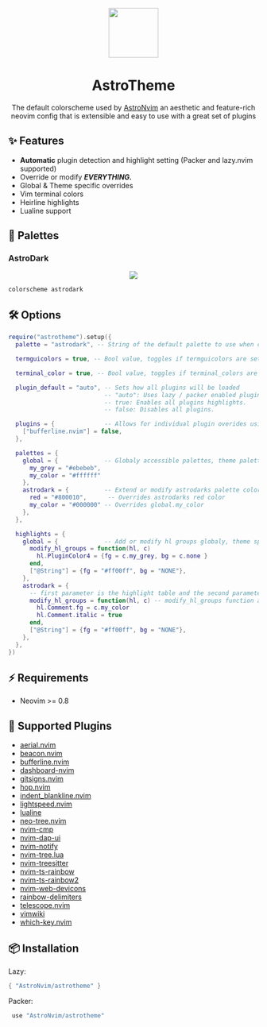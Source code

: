 <p align="center">
<img src="https://camo.githubusercontent.com/92892e2441ba11c6584a145459c4fd61d26dc9080e802105c65819b7db05e22c/68747470733a2f2f617374726f6e76696d2e6769746875622e696f2f696d672f6c6f676f2f617374726f6e76696d2e737667" width=100/>
</p>

<h1 align="center"> AstroTheme </h1>

<p align="center">The default colorscheme used by <a href="https://github.com/AstroNvim/AstroNvim">AstroNvim</a> an aesthetic and feature-rich neovim config that is extensible and easy to use with a great set of plugins  </p>

## ✨ Features

- **Automatic** plugin detection and highlight setting (Packer and lazy.nvim supported)
- Override or modify **_EVERYTHING._**
- Global & Theme specific overrides
- Vim terminal colors
- Heirline highlights
- Lualine support

## 🎨 Palettes

### AstroDark

<p align="center">
<img src="https://github.com/AstroNvim/astronvim.github.io/raw/main/static/img/overview.png"/>
</p>

```vim
colorscheme astrodark
```

## 🛠 Options

```lua
require("astrotheme").setup({
  palette = "astrodark", -- String of the default palette to use when calling `:colorscheme astrotheme`

  termguicolors = true, -- Bool value, toggles if termguicolors are set by AstroTheme.

  terminal_color = true, -- Bool value, toggles if terminal_colors are set by AstroTheme.

  plugin_default = "auto", -- Sets how all plugins will be loaded
                           -- "auto": Uses lazy / packer enabled plugins to load highlights.
                           -- true: Enables all plugins highlights.
                           -- false: Disables all plugins.

  plugins = {              -- Allows for individual plugin overides using plugin name and value from above.
    ["bufferline.nvim"] = false,
  },

  palettes = {
    global = {             -- Globaly accessible palettes, theme palettes take priority.
      my_grey = "#ebebeb",
      my_color = "#ffffff"
    },
    astrodark = {          -- Extend or modify astrodarks palette colors
      red = "#800010",      -- Overrides astrodarks red color
      my_color = "#000000" -- Overrides global.my_color
    },
  },

  highlights = {
    global = {             -- Add or modify hl groups globaly, theme specific hl groups take priority.
      modify_hl_groups = function(hl, c)
        hl.PluginColor4 = {fg = c.my_grey, bg = c.none }
      end,
      ["@String"] = {fg = "#ff00ff", bg = "NONE"},
    },
    astrodark = {
      -- first parameter is the highlight table and the second parameter is the color palette table
      modify_hl_groups = function(hl, c) -- modify_hl_groups function allows you to modify hl groups,
        hl.Comment.fg = c.my_color
        hl.Comment.italic = true
      end,
      ["@String"] = {fg = "#ff00ff", bg = "NONE"},
    },
  },
})
```

## ⚡ Requirements

- Neovim >= 0.8

## 🔌 Supported Plugins

- [aerial.nvim](https://github.com/stevearc/aerial.nvim)
- [beacon.nvim](https://github.com/DanilaMihailov/beacon.nvim)
- [bufferline.nvim](https://github.com/akinsho/bufferline.nvim)
- [dashboard-nvim](https://github.com/glepnir/dashboard-nvim)
- [gitsigns.nvim](https://github.com/lewis6991/gitsigns.nvim)
- [hop.nvim](https://github.com/phaazon/hop.nvim/)
- [indent_blankline.nvim](https://github.com/lukas-reineke/indent-blankline.nvim)
- [lightspeed.nvim](https://github.com/ggandor/lightspeed.nvim)
- [lualine](https://github.com/nvim-lualine/lualine.nvim)
- [neo-tree.nvim](https://github.com/nvim-neo-tree/neo-tree.nvim)
- [nvim-cmp](https://github.com/hrsh7th/nvim-cmp)
- [nvim-dap-ui](https://github.com/rcarriga/nvim-dap-ui)
- [nvim-notify](https://github.com/rcarriga/nvim-notify)
- [nvim-tree.lua](https://github.com/nvim-tree/nvim-tree.lua)
- [nvim-treesitter](https://github.com/nvim-treesitter/nvim-treesitter)
- [nvim-ts-rainbow](https://github.com/p00f/nvim-ts-rainbow)
- [nvim-ts-rainbow2](https://github.com/HiPhish/nvim-ts-rainbow2)
- [nvim-web-devicons](https://github.com/nvim-tree/nvim-web-devicons)
- [rainbow-delimiters](https://github.com/HiPhish/rainbow-delimiters.nvim)
- [telescope.nvim](https://github.com/nvim-telescope/telescope.nvim)
- [vimwiki](https://github.com/vimwiki/vimwiki)
- [which-key.nvim](https://github.com/folke/which-key.nvim)

## 📦 Installation

Lazy:

```lua
{ "AstroNvim/astrotheme" }
```

Packer:

```lua
 use "AstroNvim/astrotheme"
```
